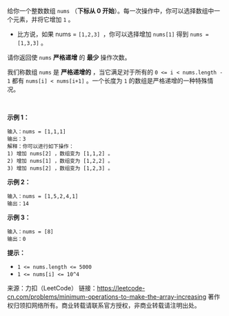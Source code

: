 给你一个整数数组 ```nums``` （**下标从 0 开始**）。每一次操作中，你可以选择数组中一个元素，并将它增加 ```1``` 。

* 比方说，如果 nums = ```[1,2,3] ```，你可以选择增加 ```nums[1]``` 得到 ```nums = [1,3,3]``` 。

请你返回使 ```nums``` **严格递增** 的 **最少** 操作次数。

我们称数组 ```nums``` 是 **严格递增的** ，当它满足对于所有的 ```0 <= i < nums.length - 1``` 都有 ```nums[i] < nums[i+1]``` 。一个长度为 ```1``` 的数组是严格递增的一种特殊情况。

 

**示例 1：**
```
输入：nums = [1,1,1]
输出：3
解释：你可以进行如下操作：
1) 增加 nums[2] ，数组变为 [1,1,2] 。
2) 增加 nums[1] ，数组变为 [1,2,2] 。
3) 增加 nums[2] ，数组变为 [1,2,3] 。
```
**示例 2：**
```
输入：nums = [1,5,2,4,1]
输出：14
```
**示例 3：**
```
输入：nums = [8]
输出：0
```

**提示：**

* ```1 <= nums.length <= 5000```
* ```1 <= nums[i] <= 10^4```

来源：力扣（LeetCode）
链接：https://leetcode-cn.com/problems/minimum-operations-to-make-the-array-increasing
著作权归领扣网络所有。商业转载请联系官方授权，非商业转载请注明出处。